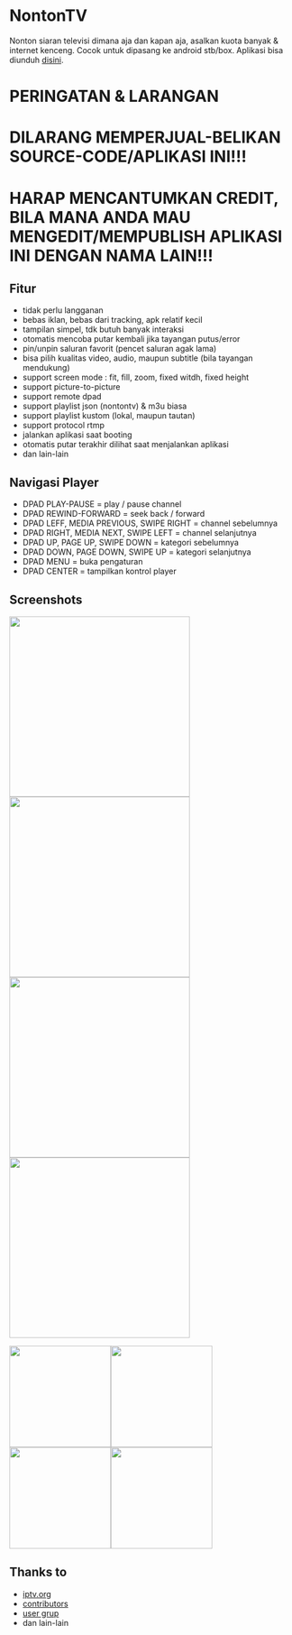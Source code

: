# NontonTV

Nonton siaran televisi dimana aja dan kapan aja, asalkan kuota banyak & internet kenceng. Cocok untuk dipasang ke android stb/box. Aplikasi bisa diunduh [disini](https://github.com/AlbasAlka/NontonTV/releases).


# PERINGATAN & LARANGAN
# DILARANG MEMPERJUAL-BELIKAN SOURCE-CODE/APLIKASI INI!!!
# HARAP MENCANTUMKAN CREDIT, BILA MANA ANDA MAU MENGEDIT/MEMPUBLISH APLIKASI INI DENGAN NAMA LAIN!!!


## Fitur
- tidak perlu langganan
- bebas iklan, bebas dari tracking, apk relatif kecil
- tampilan simpel, tdk butuh banyak interaksi
- otomatis mencoba putar kembali jika tayangan putus/error
- pin/unpin saluran favorit (pencet saluran agak lama)
- bisa pilih kualitas video, audio, maupun subtitle (bila tayangan mendukung)
- support screen mode : fit, fill, zoom, fixed witdh, fixed height
- support picture-to-picture
- support remote dpad
- support playlist json (nontontv) & m3u biasa
- support playlist kustom (lokal, maupun tautan)
- support protocol rtmp
- jalankan aplikasi saat booting
- otomatis putar terakhir dilihat saat menjalankan aplikasi
- dan lain-lain


## Navigasi Player
- DPAD PLAY-PAUSE = play / pause channel
- DPAD REWIND-FORWARD = seek back / forward
- DPAD LEFF, MEDIA PREVIOUS, SWIPE RIGHT = channel sebelumnya
- DPAD RIGHT, MEDIA NEXT, SWIPE LEFT = channel selanjutnya
- DPAD UP, PAGE UP, SWIPE DOWN = kategori sebelumnya
- DPAD DOWN, PAGE DOWN, SWIPE UP = kategori selanjutnya
- DPAD MENU = buka pengaturan
- DPAD CENTER = tampilkan kontrol player


## Screenshots
<img src="./screenshot/main_landscape.png" width=320><img src="./screenshot/player_live.jpg" width=320><img src="./screenshot/player_vod.jpg" width=320><img src="./screenshot/player_track.png" width=320>

<img src="./screenshot/main_portrait.jpg" height=180><img src="./screenshot/player_pip.jpg" height=180><img src="./screenshot/setting_source.jpg" height=180><img src="./screenshot/setting_app.jpg" height=180>


## Thanks to
- [iptv.org](https://github.com/iptv-org/iptv)
- [contributors](../../graphs/contributors)
- [user grup](https://t.me/paijemdev)
- dan lain-lain
